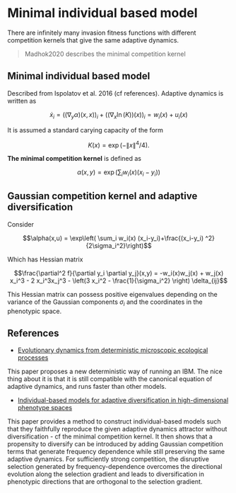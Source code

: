 # Minimal individual based model



There are infinitely many invasion fitness functions with
different competition kernels that give the same adaptive dynamics.

> Madhok2020 describes the minimal competition kernel

## Minimal individual based model
Described from Ispolatov et al. 2016 (cf references).
Adaptive dynamics is written as
```math
    \dot{x}_i = ((\nabla_y \alpha)(x,x))_i + ((\nabla_x \ln(K))(x))_i = w_i(x) + u_i(x)
```
It is assumed a standard carying capacity of the form
```math
    K(x) = \exp(-\|x\|^4/4).
```
**The minimal competition kernel** is defined as
```math
\alpha(x,y) = \exp\left(\sum_i w_i(x)(x_i-y_i) \right)
```
## Gaussian competition kernel and adaptive diversification

Consider
```math
\alpha(x,u) = \exp\left( \sum_i w_i(x) (x_i-y_i)+\frac{(x_i-y_i)
^2}{2\sigma_i^2}\right)
```
Which has Hessian matrix
```math
\frac{\partial^2 f}{\partial y_i \partial y_j}(x,y) = -w_i(x)w_j(x) + w_j(x) x_i^3 - 2 x_i^3x_j^3 - \left(3 x_i^2 - \frac{1}{\sigma_i^2} \right) \delta_{ij}
```

This Hessian matrix can possess positive eigenvalues depending on the variance of the Gaussian components $`\sigma_i`$ and the coordinates in the phenotypic space.

## References
- [Evolutionary dynamics from deterministic microscopic ecological processes](https://journals.aps.org/pre/abstract/10.1103/PhysRevE.101.032411)

This paper proposes a new deterministic way of running an IBM. The nice thing about it is that it is still compatible with the canonical equation of adaptive dynamics, and runs faster than other models.
- [Individual-based models for adaptive diversification in high-dimensional phenotype spaces](https://dx.doi.org/10.1016/j.jtbi.2015.10.009)

 This paper provides a method to construct individual-based models such that they faithfully reproduce the given adaptive dynamics attractor without diversification - cf the minimal competition kernel. It then shows that a propensity to diversify can be introduced by adding Gaussian competition terms that generate frequency dependence while still preserving the same adaptive dynamics. For sufficiently strong competition, the disruptive selection generated by frequency-dependence overcomes the directional evolution along the selection gradient and leads to diversification in phenotypic directions that are orthogonal to the selection gradient.

